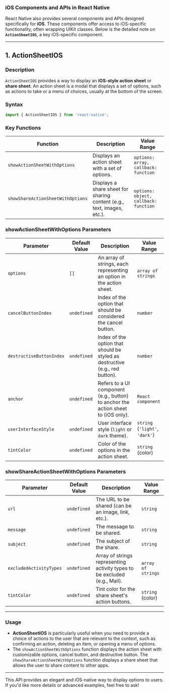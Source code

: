 ### **iOS Components and APIs in React Native**

React Native also provides several components and APIs designed specifically for **iOS**. These components offer access to iOS-specific functionality, often wrapping UIKit classes. Below is the detailed note on **`ActionSheetIOS`**, a key iOS-specific component.

---

## **1. ActionSheetIOS**

### **Description**
`ActionSheetIOS` provides a way to display an **iOS-style action sheet** or **share sheet**. An action sheet is a modal that displays a set of options, such as actions to take or a menu of choices, usually at the bottom of the screen.

### **Syntax**
```javascript
import { ActionSheetIOS } from 'react-native';
```

### **Key Functions**

| Function                          | Description                                                               | Value Range            |
|-----------------------------------|---------------------------------------------------------------------------|------------------------|
| `showActionSheetWithOptions`      | Displays an action sheet with a set of options.                            | `options: array, callback: function` |
| `showShareActionSheetWithOptions` | Displays a share sheet for sharing content (e.g., text, images, etc.).     | `options: object, callback: function` |

### **showActionSheetWithOptions** Parameters

| Parameter                   | Default Value  | Description                                                               | Value Range           |
|-----------------------------|----------------|---------------------------------------------------------------------------|-----------------------|
| `options`                   | `[]`           | An array of strings, each representing an option in the action sheet.      | `array of strings`    |
| `cancelButtonIndex`         | `undefined`    | Index of the option that should be considered the cancel button.           | `number`              |
| `destructiveButtonIndex`    | `undefined`    | Index of the option that should be styled as destructive (e.g., red button). | `number`            |
| `anchor`                    | `undefined`    | Refers to a UI component (e.g., button) to anchor the action sheet to (iOS only). | `React component`  |
| `userInterfaceStyle`        | `undefined`    | User interface style (`light` or `dark` theme).                           | `string` (`'light'`, `'dark'`) |
| `tintColor`                 | `undefined`    | Color of the options in the action sheet.                                  | `string` (color)      |

### **showShareActionSheetWithOptions** Parameters

| Parameter                   | Default Value  | Description                                                               | Value Range           |
|-----------------------------|----------------|---------------------------------------------------------------------------|-----------------------|
| `url`                       | `undefined`    | The URL to be shared (can be an image, link, etc.).                       | `string`              |
| `message`                   | `undefined`    | The message to be shared.                                                  | `string`              |
| `subject`                   | `undefined`    | The subject of the share.                                                 | `string`              |
| `excludedActivityTypes`     | `undefined`    | Array of strings representing activity types to be excluded (e.g., Mail). | `array of strings`    |
| `tintColor`                 | `undefined`    | Tint color for the share sheet's action buttons.                           | `string` (color)      |

---

### **Usage**
- **ActionSheetIOS** is particularly useful when you need to provide a choice of actions to the user that are relevant to the context, such as confirming an action, deleting an item, or opening a menu of options.
- The `showActionSheetWithOptions` function displays the action sheet with customizable options, cancel button, and destructive button. The `showShareActionSheetWithOptions` function displays a share sheet that allows the user to share content to other apps.

---

This API provides an elegant and iOS-native way to display options to users. If you'd like more details or advanced examples, feel free to ask!